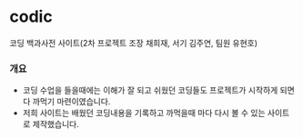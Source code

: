 # codic
코딩 백과사전 사이트(2차 프로젝트 조장 채희재, 서기 김주연, 팀원 유현호)

### 개요
 - 코딩 수업을 들을때에는 이해가 잘 되고 쉬웠던 코딩들도 프로젝트가 시작하게 되면 다 까먹기 마련이였습니다.
 - 저희 사이트는 배웠던 코딩내용을 기록하고 까먹을때 마다 다시 볼 수 있는 사이트로 제작했습니다.

